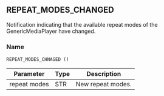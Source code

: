 ## REPEAT\_MODES\_CHANGED

Notification indicating that the available repeat modes of the GenericMediaPlayer have changed.


### Name

`REPEAT_MODES_CHNAGED ()`


| Parameter    | Type | Description       |
| ------------ | ---- | ----------------- |
| repeat modes | STR  | New repeat modes. |
